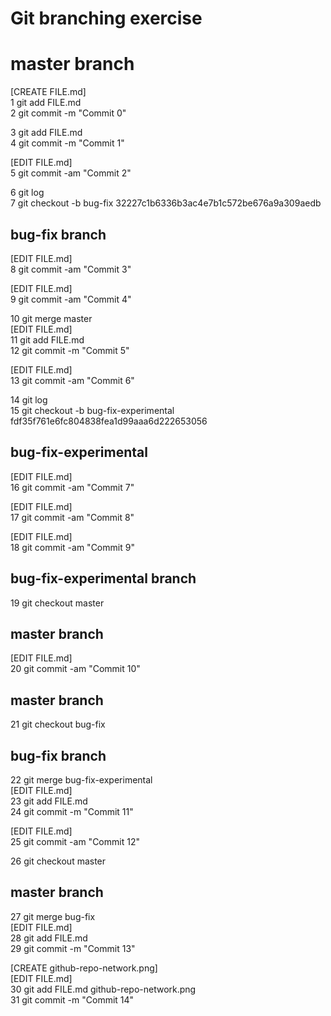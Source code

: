 # Git branching exercise

# master branch

[CREATE FILE.md]<br>
1 git add FILE.md<br>
2 git commit -m "Commit 0"<br>

3 git add FILE.md<br>
4 git commit -m "Commit 1"<br>

[EDIT FILE.md]<br>
5 git commit -am "Commit 2"<br>

6 git log<br>
7 git checkout -b bug-fix 32227c1b6336b3ac4e7b1c572be676a9a309aedb

## bug-fix branch

[EDIT FILE.md]<br>
8 git commit -am "Commit 3"<br>

[EDIT FILE.md]<br>
9 git commit -am "Commit 4"<br>

10 git merge master<br>
 [EDIT FILE.md]<br>
11 git add FILE.md<br>
12 git commit -m "Commit 5"<br>

[EDIT FILE.md]<br>
13 git commit -am "Commit 6"<br>

14 git log<br>
15 git checkout -b bug-fix-experimental fdf35f761e6fc804838fea1d99aaa6d222653056<br>

## bug-fix-experimental

[EDIT FILE.md]<br>
16 git commit -am "Commit 7"<br>

[EDIT FILE.md]<br>
17 git commit -am "Commit 8"<br>

[EDIT FILE.md]<br>
18 git commit -am "Commit 9"<br>

## bug-fix-experimental branch

19 git checkout master<br>

## master branch
[EDIT FILE.md]<br>
20 git commit -am "Commit 10"<br>


## master branch

21 git checkout bug-fix<br>


## bug-fix branch

22 git merge bug-fix-experimental<br>
[EDIT FILE.md]<br>
23 git add FILE.md<br>
24 git commit -m "Commit 11"<br>

[EDIT FILE.md]<br>
25 git commit -am "Commit 12"<br>


26 git checkout master<br>

## master branch
27 git merge bug-fix<br>
[EDIT FILE.md]<br>
28 git add FILE.md<br>
29 git commit -m "Commit 13"<br>

[CREATE github-repo-network.png]<br>
[EDIT FILE.md]<br>
30 git add FILE.md github-repo-network.png<br>
31 git commit -m "Commit 14"<br>

